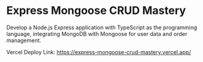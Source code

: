 # Express Mongoose CRUD Mastery

Develop a Node.js Express application with TypeScript as the programming language, integrating MongoDB with Mongoose for user data and order management.

Vercel Deploy Link: https://express-mongoose-crud-mastery.vercel.app/
